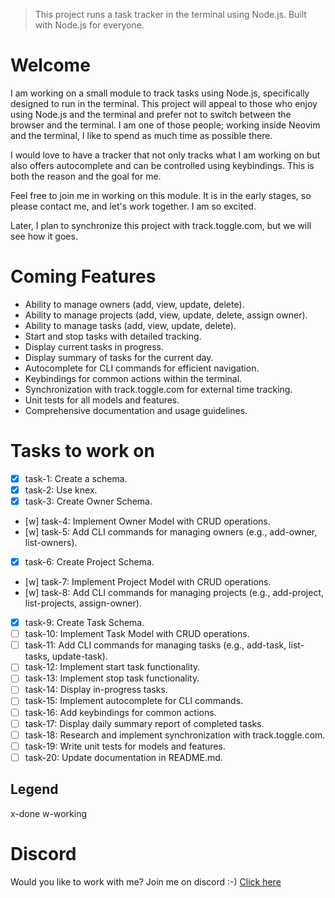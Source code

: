 > This project runs a task tracker in the terminal using Node.js. Built with Node.js for everyone.

# Welcome
I am working on a small module to track tasks using Node.js, specifically designed to run in the terminal. This project will appeal to those who enjoy using Node.js and the terminal and prefer not to switch between the browser and the terminal. I am one of those people; working inside Neovim and the terminal, I like to spend as much time as possible there.

I would love to have a tracker that not only tracks what I am working on but also offers autocomplete and can be controlled using keybindings. This is both the reason and the goal for me.

Feel free to join me in working on this module. It is in the early stages, so please contact me, and let's work together. I am so excited.

Later, I plan to synchronize this project with track.toggle.com, but we will see how it goes.

# Coming Features
- Ability to manage owners (add, view, update, delete).
- Ability to manage projects (add, view, update, delete, assign owner).
- Ability to manage tasks (add, view, update, delete).
- Start and stop tasks with detailed tracking.
- Display current tasks in progress.
- Display summary of tasks for the current day.
- Autocomplete for CLI commands for efficient navigation.
- Keybindings for common actions within the terminal.
- Synchronization with track.toggle.com for external time tracking.
- Unit tests for all models and features.
- Comprehensive documentation and usage guidelines.

# Tasks to work on
- [x] task-1: Create a schema.
- [x] task-2: Use knex.
- [x] task-3: Create Owner Schema.
- [w] task-4: Implement Owner Model with CRUD operations.
- [w] task-5: Add CLI commands for managing owners (e.g., add-owner, list-owners).
- [x] task-6: Create Project Schema.
- [w] task-7: Implement Project Model with CRUD operations.
- [w] task-8: Add CLI commands for managing projects (e.g., add-project, list-projects, assign-owner).
- [x] task-9: Create Task Schema.
- [ ] task-10: Implement Task Model with CRUD operations.
- [ ] task-11: Add CLI commands for managing tasks (e.g., add-task, list-tasks, update-task).
- [ ] task-12: Implement start task functionality.
- [ ] task-13: Implement stop task functionality.
- [ ] task-14: Display in-progress tasks.
- [ ] task-15: Implement autocomplete for CLI commands.
- [ ] task-16: Add keybindings for common actions.
- [ ] task-17: Display daily summary report of completed tasks.
- [ ] task-18: Research and implement synchronization with track.toggle.com.
- [ ] task-19: Write unit tests for models and features.
- [ ] task-20: Update documentation in README.md.

## Legend
x-done 
w-working

# Discord
Would you like to work with me? Join me on discord :-)
[Click here](https://discord.gg/Rk3hME8rfq)
